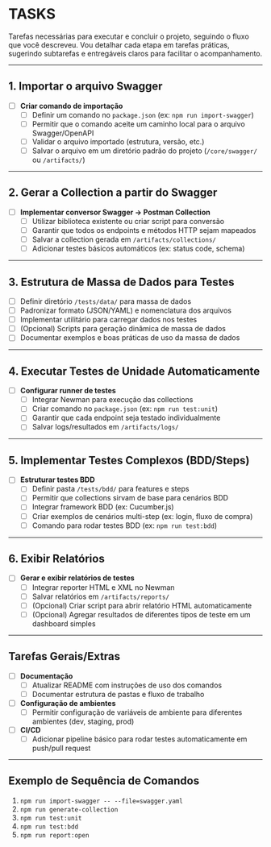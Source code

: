# TASKS

Tarefas necessárias para executar e concluir o projeto, seguindo o fluxo que você descreveu. Vou detalhar cada etapa em tarefas práticas, sugerindo subtarefas e entregáveis claros para facilitar o acompanhamento.

---

## 1. Importar o arquivo Swagger

- [ ] **Criar comando de importação**
  - [ ] Definir um comando no `package.json` (ex: `npm run import-swagger`)
  - [ ] Permitir que o comando aceite um caminho local para o arquivo Swagger/OpenAPI
  - [ ] Validar o arquivo importado (estrutura, versão, etc.)
  - [ ] Salvar o arquivo em um diretório padrão do projeto (`/core/swagger/` ou `/artifacts/`)

---

## 2. Gerar a Collection a partir do Swagger

- [ ] **Implementar conversor Swagger → Postman Collection**
  - [ ] Utilizar biblioteca existente ou criar script para conversão
  - [ ] Garantir que todos os endpoints e métodos HTTP sejam mapeados
  - [ ] Salvar a collection gerada em `/artifacts/collections/`
  - [ ] Adicionar testes básicos automáticos (ex: status code, schema)

---

## 3. Estrutura de Massa de Dados para Testes

- [ ] Definir diretório `/tests/data/` para massa de dados
- [ ] Padronizar formato (JSON/YAML) e nomenclatura dos arquivos
- [ ] Implementar utilitário para carregar dados nos testes
- [ ] (Opcional) Scripts para geração dinâmica de massa de dados
- [ ] Documentar exemplos e boas práticas de uso da massa de dados

---

## 4. Executar Testes de Unidade Automaticamente

- [ ] **Configurar runner de testes**
  - [ ] Integrar Newman para execução das collections
  - [ ] Criar comando no `package.json` (ex: `npm run test:unit`)
  - [ ] Garantir que cada endpoint seja testado individualmente
  - [ ] Salvar logs/resultados em `/artifacts/logs/`

---

## 5. Implementar Testes Complexos (BDD/Steps)

- [ ] **Estruturar testes BDD**
  - [ ] Definir pasta `/tests/bdd/` para features e steps
  - [ ] Permitir que collections sirvam de base para cenários BDD
  - [ ] Integrar framework BDD (ex: Cucumber.js)
  - [ ] Criar exemplos de cenários multi-step (ex: login, fluxo de compra)
  - [ ] Comando para rodar testes BDD (ex: `npm run test:bdd`)

---

## 6. Exibir Relatórios

- [ ] **Gerar e exibir relatórios de testes**
  - [ ] Integrar reporter HTML e XML no Newman
  - [ ] Salvar relatórios em `/artifacts/reports/`
  - [ ] (Opcional) Criar script para abrir relatório HTML automaticamente
  - [ ] (Opcional) Agregar resultados de diferentes tipos de teste em um dashboard simples

---

## Tarefas Gerais/Extras

- [ ] **Documentação**
  - [ ] Atualizar README com instruções de uso dos comandos
  - [ ] Documentar estrutura de pastas e fluxo de trabalho
- [ ] **Configuração de ambientes**
  - [ ] Permitir configuração de variáveis de ambiente para diferentes ambientes (dev, staging, prod)
- [ ] **CI/CD**
  - [ ] Adicionar pipeline básico para rodar testes automaticamente em push/pull request

---

## Exemplo de Sequência de Comandos

1. `npm run import-swagger -- --file=swagger.yaml`
2. `npm run generate-collection`
3. `npm run test:unit`
4. `npm run test:bdd`
5. `npm run report:open`

